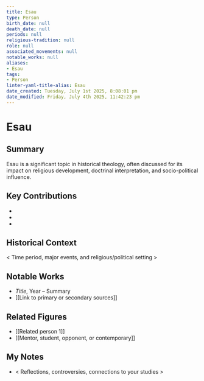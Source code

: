 ```yaml
---
title: Esau
type: Person
birth_date: null
death_date: null
periods: null
religious-tradition: null
role: null
associated_movements: null
notable_works: null
aliases:
- Esau
tags:
- Person
linter-yaml-title-alias: Esau
date_created: Tuesday, July 1st 2025, 8:08:01 pm
date_modified: Friday, July 4th 2025, 11:42:23 pm
---
```


# Esau

## Summary
Esau is a significant topic in historical theology, often discussed for its impact on religious development, doctrinal interpretation, and socio-political influence.

## Key Contributions
- 
- 
- 

## Historical Context
< Time period, major events, and religious/political setting >

## Notable Works
- *Title*, Year – Summary
- [[Link to primary or secondary sources]]


## Related Figures
- [[Related person 1]]
- [[Mentor, student, opponent, or contemporary]]

## My Notes
- < Reflections, controversies, connections to your studies >
